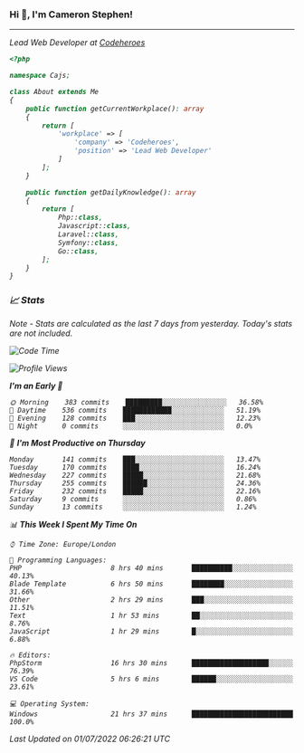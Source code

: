 ### Hi 👋, I'm Cameron Stephen!
<hr>
<p><em>Lead Web Developer at <a href="https://codeheroes.co.uk">Codeheroes</a></p>


```php
<?php

namespace Cajs;

class About extends Me
{
    public function getCurrentWorkplace(): array
    {
        return [
            'workplace' => [
                'company' => 'Codeheroes',
                'position' => 'Lead Web Developer'
            ]
        ];
    }

    public function getDailyKnowledge(): array
    {
        return [
            Php::class,
            Javascript::class,
            Laravel::class,
            Symfony::class,
            Go::class,
        ];
    }
}
```

### 📈 Stats
<p><em>Note - Stats are calculated as the last 7 days from yesterday. Today's stats are not included.</em></p>


<!--START_SECTION:waka-->
![Code Time](http://img.shields.io/badge/Code%20Time-2%2C983%20hrs%2026%20mins-blue)

![Profile Views](http://img.shields.io/badge/Profile%20Views-0-blue)

**I'm an Early 🐤** 

```text
🌞 Morning    383 commits    █████████░░░░░░░░░░░░░░░░   36.58% 
🌆 Daytime    536 commits    ████████████░░░░░░░░░░░░░   51.19% 
🌃 Evening    128 commits    ███░░░░░░░░░░░░░░░░░░░░░░   12.23% 
🌙 Night      0 commits      ░░░░░░░░░░░░░░░░░░░░░░░░░   0.0%

```
📅 **I'm Most Productive on Thursday** 

```text
Monday       141 commits    ███░░░░░░░░░░░░░░░░░░░░░░   13.47% 
Tuesday      170 commits    ████░░░░░░░░░░░░░░░░░░░░░   16.24% 
Wednesday    227 commits    █████░░░░░░░░░░░░░░░░░░░░   21.68% 
Thursday     255 commits    ██████░░░░░░░░░░░░░░░░░░░   24.36% 
Friday       232 commits    █████░░░░░░░░░░░░░░░░░░░░   22.16% 
Saturday     9 commits      ░░░░░░░░░░░░░░░░░░░░░░░░░   0.86% 
Sunday       13 commits     ░░░░░░░░░░░░░░░░░░░░░░░░░   1.24%

```


📊 **This Week I Spent My Time On** 

```text
⌚︎ Time Zone: Europe/London

💬 Programming Languages: 
PHP                      8 hrs 40 mins       ██████████░░░░░░░░░░░░░░░   40.13% 
Blade Template           6 hrs 50 mins       ████████░░░░░░░░░░░░░░░░░   31.66% 
Other                    2 hrs 29 mins       ███░░░░░░░░░░░░░░░░░░░░░░   11.51% 
Text                     1 hr 53 mins        ██░░░░░░░░░░░░░░░░░░░░░░░   8.76% 
JavaScript               1 hr 29 mins        █░░░░░░░░░░░░░░░░░░░░░░░░   6.88%

🔥 Editors: 
PhpStorm                 16 hrs 30 mins      ███████████████████░░░░░░   76.39% 
VS Code                  5 hrs 6 mins        ██████░░░░░░░░░░░░░░░░░░░   23.61%

💻 Operating System: 
Windows                  21 hrs 37 mins      █████████████████████████   100.0%

```


 Last Updated on 01/07/2022 06:26:21 UTC
<!--END_SECTION:waka-->
